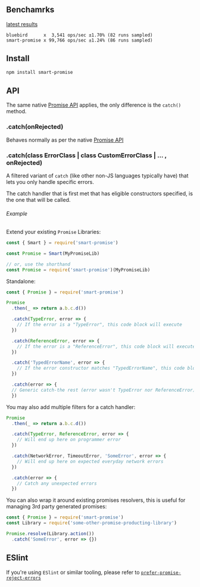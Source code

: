 ## Benchamrks

[latest results](https://github.com/ahmadnassri/benchmark-node-promise-catch)

```text
bluebird      x  3,541 ops/sec ±1.70% (82 runs sampled)
smart-promise x 99,766 ops/sec ±1.24% (86 runs sampled)
```

## Install

```bash
npm install smart-promise
```

## API

The same native [Promise API](https://developer.mozilla.org/en/docs/Web/JavaScript/Reference/Global_Objects/Promise) applies, the only difference is the `catch()` method.

### .catch(onRejected)

Behaves normally as per the native [Promise API](https://developer.mozilla.org/en-US/docs/Web/JavaScript/Reference/Global_Objects/Promise/catch)

### .catch(class ErrorClass | class CustomErrorClass | ... , onRejected)

A filtered variant of `catch` (like other non-JS languages typically have) that lets you only handle specific errors.

The catch handler that is first met that has eligible constructors specified, is the one that will be called.

###### Example

Extend your existing `Promise` Libraries:

```js
const { Smart } = require('smart-promise')

const Promise = Smart(MyPromiseLib)

// or, use the shorthand
const Promise = require('smart-promise')(MyPromiseLib)
```

Standalone:

```js
const { Promise } = require('smart-promise')
```

```js
Promise
  .then(_ => return a.b.c.d())

  .catch(TypeError, error => {
    // If the error is a "TypeError", this code block will execute
  })

  .catch(ReferenceError, error => {
    // If the error is a "ReferenceError", this code block will execute instead
  })

  .catch('TypedErrorName', error => {
    // If the error constructor matches "TypedErrorName", this code block will execute instead
  })

  .catch(error => {
  // Generic catch-the rest (error wasn't TypeError nor ReferenceError)
  })
```

You may also add multiple filters for a catch handler:

```js
Promise
  .then(_ => return a.b.c.d())

  .catch(TypeError, ReferenceError, error => {
    // Will end up here on programmer error
  })

  .catch(NetworkError, TimeoutError, 'SomeError', error => {
    // Will end up here on expected everyday network errors
  })

  .catch(error => {
    // Catch any unexpected errors
  })
```

You can also wrap it around existing promises resolvers, this is useful for managing 3rd party generated promises:

```js
const { Promise } = require('smart-promise')
const Library = require('some-other-promise-producting-library')

Promise.resolve(Library.action())
  .catch('SomeError', error => {})
```

## ESlint

If you're using `ESlint` or similar tooling, please refer to [`prefer-promise-reject-errors`]

[`prefer-promise-reject-errors`]: https://eslint.org/docs/rules/prefer-promise-reject-errors
